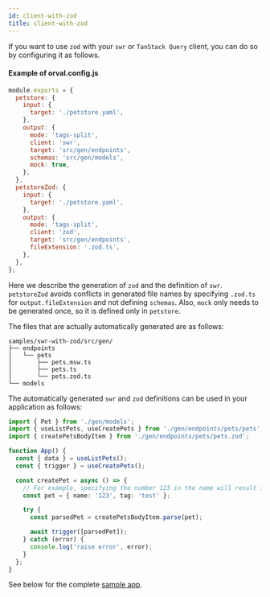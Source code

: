```yaml
---
id: client-with-zod
title: client-with-zod
---
```


If you want to use `zod` with your `swr` or `TanStack Query` client, you can do so by configuring it as follows.

#### Example of orval.config.js

```js
module.exports = {
  petstore: {
    input: {
      target: './petstore.yaml',
    },
    output: {
      mode: 'tags-split',
      client: 'swr',
      target: 'src/gen/endpoints',
      schemas: 'src/gen/models',
      mock: true,
    },
  },
  petstoreZod: {
    input: {
      target: './petstore.yaml',
    },
    output: {
      mode: 'tags-split',
      client: 'zod',
      target: 'src/gen/endpoints',
      fileExtension: '.zod.ts',
    },
  },
};
```

Here we describe the generation of `zod` and the definition of `swr`. `petstoreZod` avoids conflicts in generated file names by specifying `.zod.ts` for `output.fileExtension` and not defining `schemas`. Also, `mock` only needs to be generated once, so it is defined only in `petstore`.

The files that are actually automatically generated are as follows:

```
samples/swr-with-zod/src/gen/
├── endpoints
│   └── pets
│       ├── pets.msw.ts
│       ├── pets.ts
│       └── pets.zod.ts
└── models
```

The automatically generated `swr` and `zod` definitions can be used in your application as follows:

```ts
import { Pet } from './gen/models';
import { useListPets, useCreatePets } from './gen/endpoints/pets/pets';
import { createPetsBodyItem } from './gen/endpoints/pets/pets.zod';

function App() {
  const { data } = useListPets();
  const { trigger } = useCreatePets();

  const createPet = async () => {
    // For example, specifying the number 123 in the name will result in a `zod` error.
    const pet = { name: '123', tag: 'test' };

    try {
      const parsedPet = createPetsBodyItem.parse(pet);

      await trigger([parsedPet]);
    } catch (error) {
      console.log('raise error', error);
    }
  };
}
```

See below for the complete [sample app](https://github.com/orval-labs/orval/tree/master/samples/swr-with-zod).
